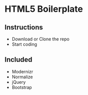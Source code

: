 # HTML5 Boilerplate
## Instructions
* Download or Clone the repo
* Start coding
## Included
* Modernizr
* Normalize
* jQuery
* Bootstrap
